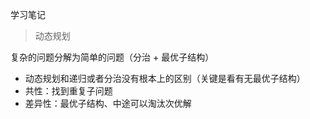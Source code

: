 学习笔记

> 动态规划

复杂的问题分解为简单的问题（分治 + 最优子结构）

* 动态规划和递归或者分治没有根本上的区别（关键是看有无最优子结构） 
* 共性：找到重复子问题
* 差异性：最优子结构、中途可以淘汰次优解

